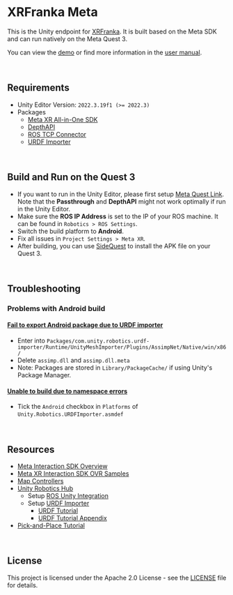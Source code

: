 # XRFranka Meta

This is the Unity endpoint for [XRFranka](https://github.com/LOOP115/Franka_XR_Hub). It is built based on the Meta SDK and can run natively on the Meta Quest 3.

You can view the [demo](https://www.youtube.com/watch?v=FrHReF052ss&list=PLGZ6M30GmbVPnrU4zVaIsvYRqLYsf4KVH&index=11) or find more information in the [user manual](UserManual.md).

<br>

## Requirements

- Unity Editor Version: `2022.3.19f1 (>= 2022.3)`
- Packages
  - [Meta XR All-in-One SDK](https://assetstore.unity.com/packages/tools/integration/meta-xr-all-in-one-sdk-269657)
  - [DepthAPI](https://github.com/oculus-samples/Unity-DepthAPI)
  - [ROS TCP Connector](https://github.com/Unity-Technologies/ROS-TCP-Connector)
  - [URDF Importer](https://github.com/Unity-Technologies/URDF-Importer)

<br>

## Build and Run on the Quest 3

- If you want to run in the Unity Editor, please first setup [Meta Quest Link](https://www.meta.com/en-gb/help/quest/articles/headsets-and-accessories/oculus-link/set-up-link/). Note that the **Passthrough** and **DepthAPI** might not work optimally if run in the Unity Editor.
- Make sure the **ROS IP Address** is set to the IP of your ROS machine. It can be found in `Robotics > ROS Settings`.
- Switch the build platform to **Android**.
- Fix all issues in `Project Settings > Meta XR`.
- After building, you can use [SideQuest](https://sidequestvr.com/) to install the APK file on your Quest 3.

<br>

## Troubleshooting

### Problems with Android build

#### [Fail to export Android package due to URDF importer](https://github.com/Unity-Technologies/URDF-Importer/issues/212)

- Enter into `Packages/com.unity.robotics.urdf-importer/Runtime/UnityMeshImporter/Plugins/AssimpNet/Native/win/x86/`
- Delete `assimp.dll` and `assimp.dll.meta`
- Note: Packages are stored in `Library/PackageCache/` if using Unity's Package Manager.

#### [Unable to build due to namespace errors](https://github.com/Unity-Technologies/Unity-Robotics-Hub/issues/215)

- Tick the `Android` checkbox in `Platforms` of `Unity.Robotics.URDFImporter.asmdef`

<br>

## Resources

- [Meta Interaction SDK Overview](https://developer.oculus.com/documentation/unity/unity-isdk-interaction-sdk-overview/)
- [Meta XR Interaction SDK OVR Samples](https://assetstore.unity.com/packages/tools/integration/meta-xr-interaction-sdk-ovr-samples-268521)
- [Map Controllers](https://developer.oculus.com/documentation/unity/unity-ovrinput/)
- [Unity Robotics Hub](https://github.com/Unity-Technologies/Unity-Robotics-Hub/tree/main)
  - Setup [ROS Unity Integration](https://github.com/Unity-Technologies/Unity-Robotics-Hub/blob/main/tutorials/ros_unity_integration/README.md)
  - Setup [URDF Importer](https://github.com/Unity-Technologies/URDF-Importer)
    - [URDF Tutorial](https://github.com/Unity-Technologies/Unity-Robotics-Hub/blob/main/tutorials/urdf_importer/urdf_tutorial.md)
    - [URDF Tutorial Appendix](https://github.com/Unity-Technologies/Unity-Robotics-Hub/blob/main/tutorials/urdf_importer/urdf_appendix.md##Convex-Mesh-Collider)
- [Pick-and-Place Tutorial](https://github.com/Unity-Technologies/Unity-Robotics-Hub/tree/main/tutorials/pick_and_place)

<br>

## License

This project is licensed under the Apache 2.0 License - see the [LICENSE](LICENSE) file for details.
